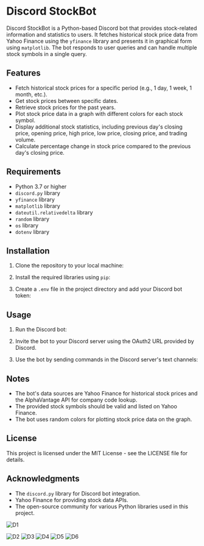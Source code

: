 # Discord StockBot

Discord StockBot is a Python-based Discord bot that provides stock-related information and statistics to users. It fetches historical stock price data from Yahoo Finance using the `yfinance` library and presents it in graphical form using `matplotlib`. The bot responds to user queries and can handle multiple stock symbols in a single query.

## Features

- Fetch historical stock prices for a specific period (e.g., 1 day, 1 week, 1 month, etc.).
- Get stock prices between specific dates.
- Retrieve stock prices for the past years.
- Plot stock price data in a graph with different colors for each stock symbol.
- Display additional stock statistics, including previous day's closing price, opening price, high price, low price, closing price, and trading volume.
- Calculate percentage change in stock price compared to the previous day's closing price.

## Requirements

- Python 3.7 or higher
- `discord.py` library
- `yfinance` library
- `matplotlib` library
- `dateutil.relativedelta` library
- `random` library
- `os` library
- `dotenv` library

## Installation

1. Clone the repository to your local machine:


2. Install the required libraries using `pip`:


3. Create a `.env` file in the project directory and add your Discord bot token:


## Usage

1. Run the Discord bot:


2. Invite the bot to your Discord server using the OAuth2 URL provided by Discord.

3. Use the bot by sending commands in the Discord server's text channels:


## Notes

- The bot's data sources are Yahoo Finance for historical stock prices and the AlphaVantage API for company code lookup.
- The provided stock symbols should be valid and listed on Yahoo Finance.
- The bot uses random colors for plotting stock price data on the graph.

## License

This project is licensed under the MIT License - see the LICENSE file for details.

## Acknowledgments

- The `discord.py` library for Discord bot integration.
- Yahoo Finance for providing stock data APIs.
- The open-source community for various Python libraries used in this project.

![D1](https://github.com/anushayerram2025/Discord_stocks_bot/assets/106475795/eea168f3-61be-4a83-8c7a-32c980c5d275)

![D2](https://github.com/anushayerram2025/Discord_stocks_bot/assets/106475795/5f2556a6-fb48-4613-afad-4ea3c1cea66b)
![D3](https://github.com/anushayerram2025/Discord_stocks_bot/assets/106475795/73ea6098-39d2-43d8-81fb-25e111a24ee2)
![D4](https://github.com/anushayerram2025/Discord_stocks_bot/assets/106475795/cd8d495c-6557-499e-b76d-6caea1c31fe3)
![D5](https://github.com/anushayerram2025/Discord_stocks_bot/assets/106475795/121f63f5-7440-4b7e-a37e-faab34b7703d)
![D6](https://github.com/anushayerram2025/Discord_stocks_bot/assets/106475795/4768ac7a-cd7b-4287-9431-9ce9465e8349)
